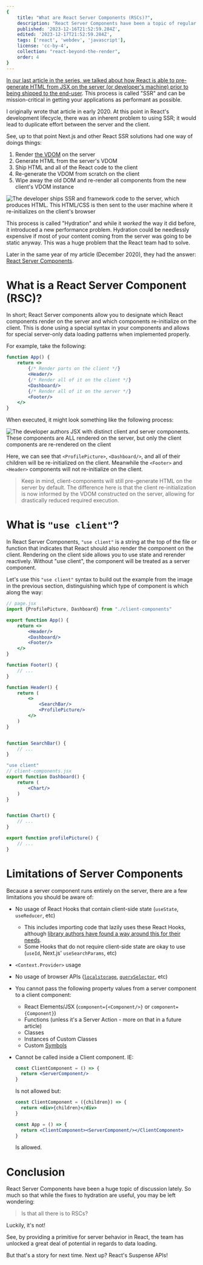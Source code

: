 ```yaml
---
{
    title: "What are React Server Components (RSCs)?",
    description: "React Server Components have been a topic of regular discussion in the WebDev space as-of late. What are they? How do they improve the SSR story for React? Let's take a look.",
    published: '2023-12-16T21:52:59.284Z',
    edited: '2023-12-17T21:52:59.284Z',
    tags: ['react', 'webdev', 'javascript'],
    license: 'cc-by-4',
    collection: "react-beyond-the-render",
    order: 4
}
---
```


[In our last article in the series, we talked about how React is able to pre-generate HTML from JSX on the server (or developer's machine) prior to being shipped to the end-user](/posts/what-is-ssr-and-ssg). This process is called "SSR" and can be mission-critical in getting your applications as performant as possible.

I originally wrote that article in early 2020. At this point in React's development lifecycle, there was an inherent problem to using SSR; it would lead to duplicate effort between the server and the client.

See, up to that point Next.js and other React SSR solutions had one way of doings things:

1) Render [the VDOM](/posts/what-is-reconciliation-and-the-vdom) on the server
2) Generate HTML from the server's VDOM
3) Ship HTML and all of the React code to the client
4) Re-generate the VDOM from scratch on the client
5) Wipe away the old DOM and re-render all components from the new client's VDOM instance

![The developer ships SSR and framework code to the server, which produces HTML. This HTML/CSS is then sent to the user machine where it re-initializes on the client's browser](./ssr_slowdown.svg)

This process is called "Hydration" and while it _worked_ the way it did before, it introduced a new performance problem. Hydration could be needlessly expensive if most of your content coming from the server was going to be static anyway. This was a huge problem that the React team had to solve.

Later in the same year of my article (December 2020), they had the answer: [React Server Components](https://legacy.reactjs.org/blog/2020/12/21/data-fetching-with-react-server-components.html).

# What is a React Server Component (RSC)?

In short; React Server components allow you to designate which React components render on the server and which components re-initialize on the client. This is done using a special syntax in your components and allows for special server-only data loading patterns when implemented properly.

For example, take the following:

```jsx
function App() {
	return <>
		{/* Render parts on the client */}
		<Header/>
		{/* Render all of it on the client */}
		<Dashboard/>
		{/* Render all of it on the server */}
		<Footer/>
	</>
}
```

When executed, it might look something like the following process:

![The developer authors JSX with distinct client and server components. These components are ALL rendered on the server, but only the client components are re-rendered on the client](./react-server-components.svg)

Here, we can see that `<ProfilePicture>`, `<Dashboard/>`, and all of their children will be re-initialized on the client. Meanwhile the `<Footer>` and `<Header>` components will not re-initialize on the client.

> Keep in mind, client-components will still pre-generate HTML on the server by default. The difference here is that the client re-initialization is now informed by the VDOM constructed on the server, allowing for drastically reduced required execution.

<!-- ::in-content-ad title="Consider supporting" body="Donating any amount will help towards further development of articles like this." button-text="Visit our Open Collective" button-href="https://opencollective.com/unicorn-utterances" -->

# What is `"use client"`?

In React Server Components, `"use client"` is a string at the top of the file or function that indicates that React should also render the component on the client. Rendering on the client side allows you to use state and rerender reactively. Without "use client", the component will be treated as a server component.

Let's use this `"use client"` syntax to build out the example from the image in the previous section, distinguishing which type of component is which along the way:

```jsx
// page.jsx
import {ProfilePicture, Dashboard} from "./client-components"

export function App() {
	return <>
		<Header/>
		<Dashboard/>
		<Footer/>
	</>
}

function Footer() {
	// ...
}

function Header() {
	return (
		<>
			<SearchBar/>
			<ProfilePicture/>
		</>
	)
}


function SearchBar() {
	// ...
}
```

```jsx
"use client"
// client-components.jsx
export function Dashboard() {
	return (
		<Chart/>
	)
}


function Chart() {
	// ...
}

export function profilePicture() {
	// ...
}
```

# Limitations of Server Components

Because a server component runs entirely on the server, there are a few limitations you should be aware of:

- No usage of React Hooks that contain client-side state (`useState`, `useReducer`, etc)

  - This includes importing code that lazily uses these React Hooks, although [library authors have found a way around this for their needs](https://npmjs.com/package/rehackt).
  - Some Hooks that do not require client-side state are okay to use (`useId`, Next.js' `useSearchParams`, etc)

- `<Context.Provider>` usage

- No usage of browser APIs ([`localstorage`](https://developer.mozilla.org/en-US/docs/Web/API/Window/localStorage), [`querySelector`](https://developer.mozilla.org/en-US/docs/Web/API/Document/querySelector), etc)

- You cannot pass the following property values from a server component to a client component:

  - React Elements/JSX (`component={<Component/>}` or `component={Component}`)
  - Functions (unless it's a Server Action - more on that in a future article)
  - Classes
  - Instances of Custom Classes
  - Custom [Symbols](https://developer.mozilla.org/en-US/docs/Web/JavaScript/Reference/Global_Objects/Symbol)

- Cannot be called inside a Client component. IE:

  ```jsx
  const ClientComponent = () => {
  	return <ServerComponent/>
  }
  ```

  Is not allowed but:

  ```jsx
  const ClientComponent = ({children}) => {
  	return <div>{children}</div>
  }

  const App = () => {
  	return <ClientComponent><ServerComponent/></ClientComponent>
  }
  ```

  Is allowed.

# Conclusion

React Server Components have been a huge topic of discussion lately. So much so that while the fixes to hydration are useful, you may be left wondering:

> Is that all there is to RSCs?

Luckily, it's not!

See, by providing a primitive for server behavior in React, the team has unlocked a great deal of potential in regards to data loading.

But that's a story for next time. Next up? React's Suspense APIs!

